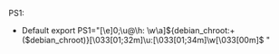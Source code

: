 PS1:
- Default
export PS1="\[\e]0;\u@\h: \w\a\]${debian_chroot:+($debian_chroot)}\[\033[01;32m\]\u:\[\033[01;34m\]\w\[\033[00m\]\$ "
